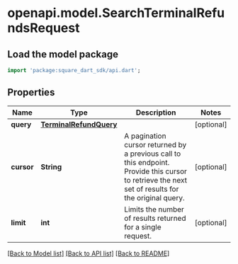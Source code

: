# openapi.model.SearchTerminalRefundsRequest

## Load the model package
```dart
import 'package:square_dart_sdk/api.dart';
```

## Properties
Name | Type | Description | Notes
------------ | ------------- | ------------- | -------------
**query** | [**TerminalRefundQuery**](TerminalRefundQuery.md) |  | [optional] 
**cursor** | **String** | A pagination cursor returned by a previous call to this endpoint. Provide this cursor to retrieve the next set of results for the original query. | [optional] 
**limit** | **int** | Limits the number of results returned for a single request. | [optional] 

[[Back to Model list]](../README.md#documentation-for-models) [[Back to API list]](../README.md#documentation-for-api-endpoints) [[Back to README]](../README.md)


